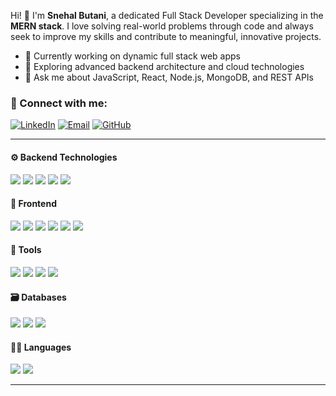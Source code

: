 Hi! 👋 I'm **Snehal Butani**, a dedicated Full Stack Developer specializing in the **MERN stack**. I love solving real-world problems through code and always seek to improve my skills and contribute to meaningful, innovative projects.

- 🔭 Currently working on dynamic full stack web apps  
- 🌱 Exploring advanced backend architecture and cloud technologies  
- 💬 Ask me about JavaScript, React, Node.js, MongoDB, and REST APIs  

### 🔗 Connect with me:

[![LinkedIn](https://img.shields.io/badge/LinkedIn-0A66C2?style=for-the-badge&logo=linkedin&logoColor=white)](https://linkedin.com/in/snehal-butani) [![Email](https://img.shields.io/badge/Email-D14836?style=for-the-badge&logo=gmail&logoColor=white)](mailto:developer.snehalbutani@gmail.com) [![GitHub](https://img.shields.io/badge/GitHub-181717?style=for-the-badge&logo=github&logoColor=white)](https://github.com/snehalbutani)

---
#### ⚙️ Backend Technologies  
<p>
  <img src="https://img.shields.io/badge/AWS-232F3E?style=flat-square&logo=amazonaws&logoColor=white" />
  <img src="https://img.shields.io/badge/Node.js-339933?style=flat-square&logo=node.js&logoColor=white" />
  <img src="https://img.shields.io/badge/Express.js-404D59?style=flat-square" />
  <img src="https://img.shields.io/badge/MongoDB-4EA94B?style=flat-square&logo=mongodb&logoColor=white" />
  <img src="https://img.shields.io/badge/Firebase-FFCA28?style=flat-square&logo=firebase&logoColor=black" />
</p>

#### 🎨 Frontend
<p>
  <img src="https://img.shields.io/badge/React-20232A?style=flat-square&logo=react&logoColor=61DAFB" />
  <img src="https://img.shields.io/badge/HTML5-E34F26?style=flat-square&logo=html5&logoColor=white" />
  <img src="https://img.shields.io/badge/CSS3-1572B6?style=flat-square&logo=css3&logoColor=white" />
  <img src="https://img.shields.io/badge/JavaScript-F7DF1E?style=flat-square&logo=javascript&logoColor=black" />
  <img src="https://img.shields.io/badge/TypeScript-3178C6?style=flat-square&logo=typescript&logoColor=white" />
  <img src="https://img.shields.io/badge/TailwindCSS-38B2AC?style=flat-square&logo=tailwindcss&logoColor=white" />
</p>

#### 🧰 Tools
<p>
  <img src="https://img.shields.io/badge/Git-F05032?style=flat-square&logo=git&logoColor=white" />
  <img src="https://img.shields.io/badge/GitHub-181717?style=flat-square&logo=github&logoColor=white" />
  <img src="https://img.shields.io/badge/Docker-2496ED?style=flat-square&logo=docker&logoColor=white" />
  <img src="https://img.shields.io/badge/GraphQL-E10098?style=flat-square&logo=graphql&logoColor=white" />
</p>

#### 🗃️ Databases
<p>
  <img src="https://img.shields.io/badge/MySQL-4479A1?style=flat-square&logo=mysql&logoColor=white" />
  <img src="https://img.shields.io/badge/PostgreSQL-336791?style=flat-square&logo=postgresql&logoColor=white" />
  <img src="https://img.shields.io/badge/MS_SQL_Server-CC2927?style=flat-square&logo=microsoft-sql-server&logoColor=white" />
</p>

#### 👨‍💻 Languages
<p>
  <img src="https://img.shields.io/badge/C-00599C?style=flat-square&logo=c&logoColor=white" />
  <img src="https://img.shields.io/badge/C++-00599C?style=flat-square&logo=c%2B%2B&logoColor=white" />
</p>

---
